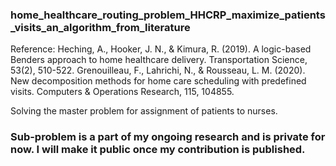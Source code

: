 ### home_healthcare_routing_problem_HHCRP_maximize_patients_visits_an_algorithm_from_literature

Reference: 
Heching, A., Hooker, J. N., & Kimura, R. (2019). A logic-based Benders approach to home healthcare delivery. Transportation Science, 53(2), 510-522.
Grenouilleau, F., Lahrichi, N., & Rousseau, L. M. (2020). New decomposition methods for home care scheduling with predefined visits. Computers & Operations Research, 115, 104855.

Solving the master problem for assignment of patients to nurses.

### Sub-problem is a part of my ongoing research and is private for now. I will make it public once my contribution is published.
